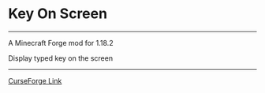 # Key On Screen

---

A Minecraft Forge mod for 1.18.2

Display typed key on the screen

---

[CurseForge Link](https://www.curseforge.com/minecraft/mc-mods/key-on-screen)
